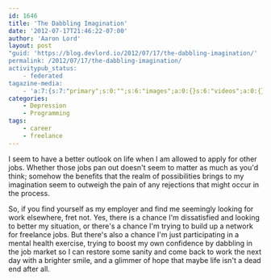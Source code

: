 ```yaml
---
id: 1646
title: 'The Dabbling Imagination'
date: '2012-07-17T21:46:22-07:00'
author: 'Aaron Lord'
layout: post
"guid: 'https://blog.devlord.io/2012/07/17/the-dabbling-imagination/'
permalink: /2012/07/17/the-dabbling-imagination/
activitypub_status:
    - federated
tagazine-media:
    - 'a:7:{s:7:"primary";s:0:"";s:6:"images";a:0:{}s:6:"videos";a:0:{}s:11:"image_count";s:1:"0";s:6:"author";s:8:"28099389";s:7:"blog_id";s:8:"28571045";s:9:"mod_stamp";s:19:"2012-07-18 05:46:24";}'
categories:
    - Depression
    - Programming
tags:
    - career
    - freelance
---
```


I seem to have a better outlook on life when I am allowed to apply for other jobs. Whether those jobs pan out doesn't seem to matter as much as you'd think; somehow the benefits that the realm of possibilities brings to my imagination seem to outweigh the pain of any rejections that might occur in the process.

So, if you find yourself as my employer and find me seemingly looking for work elsewhere, fret not. Yes, there is a chance I'm dissatisfied and looking to better my situation, or there's a chance I'm trying to build up a network for freelance jobs. But there's also a chance I'm just participating in a mental health exercise, trying to boost my own confidence by dabbling in the job market so I can restore some sanity and come back to work the next day with a brighter smile, and a glimmer of hope that maybe life isn't a dead end after all.